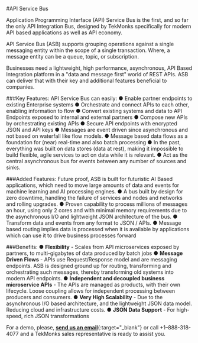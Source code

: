#API Service Bus

Application Programming Interface (API) Service Bus  is the first, and so far the only API Integration Bus, designed by TekMonks specifically for modern API based applications as well as API economy.

API Service Bus (ASB) supports grouping operations against a single messaging entity within the scope of a single transaction. Where, a message entity can be a queue, topic, or subscription.

Businesses need a lightweight, high performance, asynchronous, API Based Integration platform in a "data and message first" world of REST APIs. ASB can deliver that with their key and additional features beneficial to companies.

###Key Features:
API Service Bus can easily:
●	Enable partner endpoints to existing Enterprise systems 
●	Orchestrate and connect APIs to each other, enabling information to flow 
●	Convert existing systems and data to API Endpoints exposed to internal and external partners
●	Compose new APIs by orchestrating existing APIs
●	Secure API endpoints with encrypted JSON and API keys
●	Messages are event driven since asynchronous and not based on waterfall like flow models. 
●	Message based data flows as a foundation for (near) real-time and also batch processing
●	In the past, everything was built on data stores (data at rest), making it impossible to build flexible, agile services to act on data while it is relevant.
●	Act as the central asynchronous bus for events between any number of sources and sinks. 


###Added Features:
Future proof, ASB is built for futuristic AI Based applications, which need to move large amounts of data and events for machine learning and AI processing engines.
●	A bus built by design for zero downtime, handling the failure of services and nodes and networks and rolling upgrades. 
●	Proven capability to process millions of messages an hour, using only 2 cores and with minimal memory requirements due to the asynchronous I/O and lightweight JSON architecture of the bus.
●	Transform data and events from any format to JSON / APIs. 
●	Message based routing implies data is processed when it is available by applications which can use it to drive business processes forward

###Benefits:
●	**Flexibility** - Scales from API microservices exposed by partners, to multi-gigabytes of data produced by batch jobs
●	**Message Driven Flows** - APIs use Request/Response model and are messaging endpoints. ASB is designed ground up for routing, transforming and orchestrating such messages, thereby transforming old systems into modern API endpoints.
●	**Independent and decoupled business microservice APIs** - The APIs are managed as products, with their own lifecycle. Loose coupling allows for independent processing between producers and consumers.
●	**Very High Scalability** - Due to the asynchronous I/O based architecture, and the lightweight JSON data model. Reducing cloud and infrastructure costs.
●	**JSON Data Support** - For high-speed, rich JSON transformations

For a demo, please, [**send us an email**](mailto:sales@tekmonks.com){:target="_blank"} or call +1–888-318-4077 and a TekMonks sales representative is ready to assist you.
